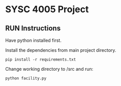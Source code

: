 # SYSC 4005 Project

## RUN Instructions
Have python installed first.

Install the dependencies from main project directory.
```
pip install -r requirements.txt
```

Change working directory to /src and run:
```
python facility.py
```